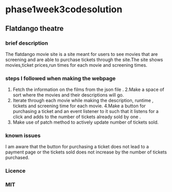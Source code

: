 # phase1week3codesolution
## Flatdango theatre
### brief description
The flatdango movie site is a site meant for users to see movies that are screening and are able to purchase tickets through the site.The site shows movies,ticket prices,run times for each movie and screening times.

### steps I followed when making the webpage
1. Fetch the information on the films from the json file .
2.Make a space of sort where the movies and their descriptions will go.
3. Iterate through each movie while making the description, runtime , tickets    and screening time for each movie.
4.Make a button for purchasing a ticket and an event listener to it such that it listens for a click and adds to the number of tickets already sold by one .
5. Make use of patch method to actively update number of tickets sold.

### known issues
I am aware that the button for purchasing a ticket does not lead to a payment page or the tickets sold does not increase by the number of tickets purchased. 

### Licence
### MIT